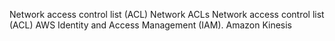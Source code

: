 Network access control list (ACL)
Network ACLs
Network access control list (ACL)
AWS Identity and Access Management (IAM).
Amazon Kinesis